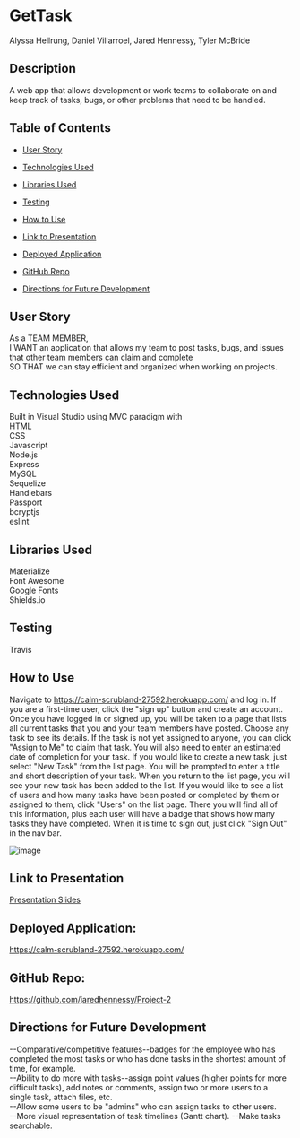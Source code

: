 # GetTask

Alyssa Hellrung, Daniel Villarroel, Jared Hennessy, Tyler McBride      

## Description

A web app that allows development or work teams to collaborate on and keep track of tasks, bugs, or other problems that need to be handled.

## Table of Contents

* [User Story](#user-story)

* [Technologies Used](#technologies-used)

* [Libraries Used](#libraries-used)

* [Testing](#testing)

* [How to Use](#how-to-use)

* [Link to Presentation](#link-to-presentation)  

* [Deployed Application](#deployed-application)

* [GitHub Repo](#github-repo)

* [Directions for Future Development](#directions-for-future-development)

## User Story  
As a TEAM MEMBER,   
I WANT an application that allows my team to post tasks, bugs, and issues that other team members can claim and complete   
SO THAT we can stay efficient and organized when working on projects. 

## Technologies Used  
Built in Visual Studio using MVC paradigm with            
HTML          
CSS        
Javascript          
Node.js        
Express     
MySQL    
Sequelize  
Handlebars        
Passport  
bcryptjs  
eslint 

## Libraries Used
Materialize       
Font Awesome        
Google Fonts   
Shields.io     

## Testing
Travis     

## How to Use  
Navigate to https://calm-scrubland-27592.herokuapp.com/ and log in. If you are a first-time user, click the "sign up" button and create an account. Once you have logged in or signed up, you will be taken to a page that lists all current tasks that you and your team members have posted. Choose any task to see its details. If the task is not yet assigned to anyone, you can click "Assign to Me" to claim that task. You will also need to enter an estimated date of completion for your task. If you would like to create a new task, just select "New Task" from the list page. You will be prompted to enter a title and short description of your task. When you return to the list page, you will see your new task has been added to the list. If you would like to see a list of users and how many tasks have been posted or completed by them  or assigned to them, click "Users" on the list page. There you will find all of this information, plus each user will have a badge that shows how many tasks they have completed. When it is time to sign out, just click "Sign Out" in the nav bar. 

![image]()

## Link to Presentation
[Presentation Slides](https://docs.google.com/presentation/d/1O5oq3THaB4RQvdi4qdv2OhZ-9jJtM3fQv-uiiyGZjHA/edit#slide=id.g81e58f5b76_0_9)

## Deployed Application:
https://calm-scrubland-27592.herokuapp.com/

## GitHub Repo:    
https://github.com/jaredhennessy/Project-2

## Directions for Future Development
--Comparative/competitive features--badges for the employee who has completed the most tasks or who has done tasks in the shortest amount of time, for example.      
--Ability to do more with tasks--assign point values (higher points for more difficult tasks), add notes or comments, assign two or more users to a single task, attach files, etc.  
--Allow some users to be "admins" who can assign tasks to other users.  
--More visual representation of task timelines (Gantt chart). 
--Make tasks searchable.  